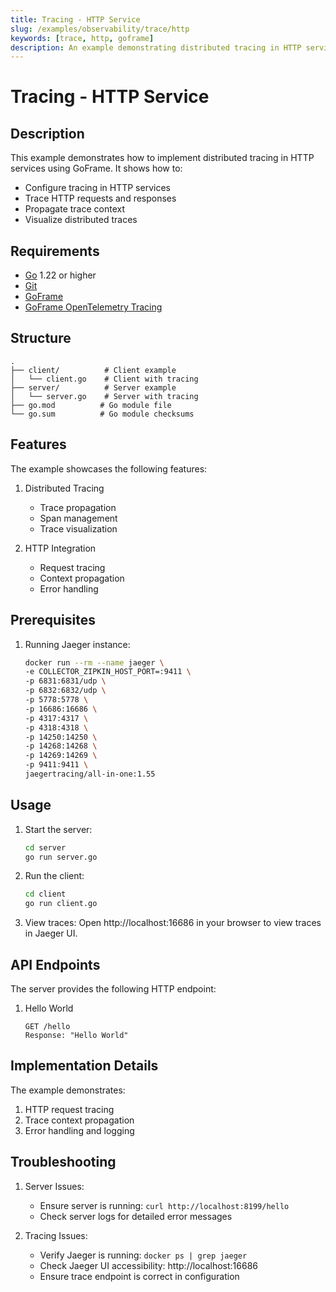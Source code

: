 ```yaml
---
title: Tracing - HTTP Service
slug: /examples/observability/trace/http
keywords: [trace, http, goframe]
description: An example demonstrating distributed tracing in HTTP services using GoFrame
---
```


# Tracing - HTTP Service

## Description

This example demonstrates how to implement distributed tracing in HTTP services using GoFrame. It shows how to:
- Configure tracing in HTTP services
- Trace HTTP requests and responses
- Propagate trace context
- Visualize distributed traces

## Requirements

- [Go](https://golang.org/dl/) 1.22 or higher
- [Git](https://git-scm.com/downloads)
- [GoFrame](https://goframe.org)
- [GoFrame OpenTelemetry Tracing](https://github.com/gogf/gf/tree/master/contrib/trace/otlphttp)

## Structure

```
.
├── client/          # Client example
│   └── client.go    # Client with tracing
├── server/          # Server example
│   └── server.go    # Server with tracing
├── go.mod          # Go module file
└── go.sum          # Go module checksums
```

## Features

The example showcases the following features:
1. Distributed Tracing
   - Trace propagation
   - Span management
   - Trace visualization

2. HTTP Integration
   - Request tracing
   - Context propagation
   - Error handling

## Prerequisites

1. Running Jaeger instance:
   ```bash
   docker run --rm --name jaeger \
   -e COLLECTOR_ZIPKIN_HOST_PORT=:9411 \
   -p 6831:6831/udp \
   -p 6832:6832/udp \
   -p 5778:5778 \
   -p 16686:16686 \
   -p 4317:4317 \
   -p 4318:4318 \
   -p 14250:14250 \
   -p 14268:14268 \
   -p 14269:14269 \
   -p 9411:9411 \
   jaegertracing/all-in-one:1.55
   ```

## Usage

1. Start the server:
   ```bash
   cd server
   go run server.go
   ```

2. Run the client:
   ```bash
   cd client
   go run client.go
   ```

3. View traces:
   Open http://localhost:16686 in your browser to view traces in Jaeger UI.

## API Endpoints

The server provides the following HTTP endpoint:

1. Hello World
   ```
   GET /hello
   Response: "Hello World"
   ```

## Implementation Details

The example demonstrates:
1. HTTP request tracing
2. Trace context propagation
3. Error handling and logging

## Troubleshooting

1. Server Issues:
   - Ensure server is running: `curl http://localhost:8199/hello`
   - Check server logs for detailed error messages

2. Tracing Issues:
   - Verify Jaeger is running: `docker ps | grep jaeger`
   - Check Jaeger UI accessibility: http://localhost:16686
   - Ensure trace endpoint is correct in configuration
